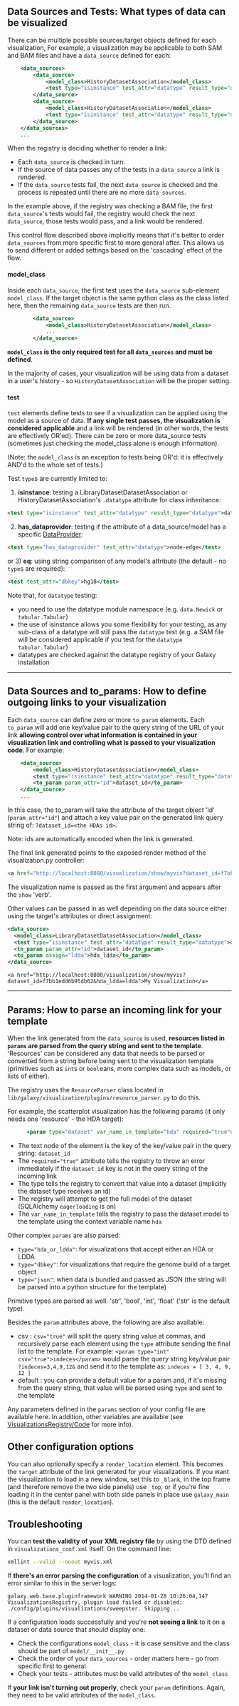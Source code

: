 ## Data Sources and Tests: What types of data can be visualized

There can be multiple possible sources/target objects defined for each visualization, For example, a visualization may
be applicable to both SAM and BAM files and have a `data_source` defined for each:

```xml
    <data_sources>
        <data_source>
            <model_class>HistoryDatasetAssociation</model_class>
            <test type="isinstance" test_attr="datatype" result_type="datatype">tabular.Sam</test>
        </data_source>
        <data_source>
            <model_class>HistoryDatasetAssociation</model_class>
            <test type="isinstance" test_attr="datatype" result_type="datatype">binary.Bam</test>
        </data_source>
    </data_sources>
    ...
```


When the registry is deciding whether to render a link:

* Each `data_source` is checked in turn.
* If the source of data passes any of the tests in a `data_source` a link is rendered.
* If the `data_source` tests fail, the next `data_source` is checked and the process is repeated until there are no
  more `data_sources`.

In the example above, if the registry was checking a BAM file, the first `data_source`'s tests would fail, the registry
would check the next `data_source`, those tests would pass, and a link would be rendered.

This control flow described above implicitly means that it's better to order `data_sources` from more specific first to
more general after. This allows us to send different or added settings based on the 'cascading' effect of the flow.



#### model_class

Inside each `data_source`, the first test uses the `data_source` sub-element `model_class`. If the target object is
the same python class as the class listed here, then the remaining `data_source` tests are then run.

```xml
        <data_source>
            <model_class>HistoryDatasetAssociation</model_class>
            ...
        </data_source>
```


**`model_class` is the only required test for all `data_sources` and must be defined**.

In the majority of cases, your visualization will be using data from a dataset in a user's history - so
`HistoryDatasetAssociation` will be the proper setting.


#### test

`test` elements define tests to see if a visualization can be applied using the model as a source of data. **If
any single test passes, the visualization is considered applicable** and a link will be rendered (in other words, the
tests are effectively OR'ed). There can be zero or more data_source tests (sometimes just checking the model_class alone
is enough information).

(Note: the `model_class` is an exception to tests being OR'd: it is effectively AND'd to the whole set of tests.)

Test `type`s are currently limited to:

1) **isinstance**: testing a LibraryDatasetDatasetAssociation or HistoryDatasetAssociation's `.datatype` attribute
for class inheritance:

```xml
<test type="isinstance" test_attr="datatype" result_type="datatype">data.Newick</test>
```


2) **has_dataprovider**: testing if the attribute of a data_source/model has a specific
[DataProvider](/data-providers/):

```xml
<test type="has_dataprovider" test_attr="datatype">node-edge</test>
```


or 3) **eq**: using string comparison of any model's attribute (the default - no `type`s are required):

```xml
<test test_attr="dbkey">hg18</test>
```


Note that, for `datatype` testing:

* you need to use the datatype module namespace (e.g. `data.Newick` or `tabular.Tabular`)
* the use of isinstance allows you some flexibility for your testing, as any sub-class of a datatype will still pass
  the `datatype` test (e.g. a SAM file will be considered applicable if you test for the `datatype` `tabular.Tabular`)
* datatypes are checked against the datatype registry of your Galaxy installation

----
## Data Sources and to_params: How to define outgoing links to your visualization

Each `data_source` can define zero or more `to_param` elements. Each `to_param` will add one key/value pair
to the query string of the URL of your link **allowing control over what information is contained in your visualization
link and controlling what is passed to your visualization code**. For example:

```xml
    <data_source>
        <model_class>HistoryDatasetAssociation</model_class>
        <test type="isinstance" test_attr="datatype" result_type="datatype">tabular.Sam</test>
        <to_param param_attr="id">dataset_id</to_param>
    </data_source>
    ...
```


In this case, the to_param will take the attribute of the target object 'id' (`param_attr="id"`) and attach a key
value pair on the generated link query string of: `?dataset_id=<the HDAs id>`.

Note: ids are automatically encoded when the link is generated.

The final link generated points to the exposed render method of the visualization.py controller:

```html
<a href="http://localhost:8080/visualization/show/myvis?dataset_id=f7bb1edd6b95db62">My Visualization</a>
```

The visualization name is passed as the first argument and appears after the `show` 'verb'.


Other values can be passed in as well depending on the data source either using the target's attributes or direct
assignment:

```xml
<data_source>
  <model_class>LibraryDatasetDatasetAssociation</model_class>
  <test type="isinstance" test_attr="datatype" result_type="datatype">data.Data</test>
  <to_param param_attr="id">dataset_id</to_param>
  <to_param assign="ldda">hda_ldda</to_param>
</data_source>
```


```#!
<a href="http://localhost:8080/visualization/show/myvis?dataset_id=f7bb1edd6b95db62&hda_ldda=ldda">My Visualization</a>
```





----
## Params: How to parse an incoming link for your template

When the link generated from the `data_source` is used, **resources listed in `params` are parsed from the query string
and sent to the template**. 'Resources' can be considered any data that needs to be parsed or converted from a string
before being sent to the visualization template (primitives such as `int`s or `bool`eans, more complex data such as
models, or lists of either).

The registry uses the `ResourceParser` class located in `lib/galaxy/visualization/plugins/resource_parser.py` to do this.

For example, the scatterplot visualization has the following params (it only needs one 'resource' - the HDA target):

```xml
      <param type="dataset" var_name_in_template="hda" required="true">dataset_id</param>
```


* The text node of the element is the key of the key/value pair in the query string: `dataset_id`
* The `required="true"` attribute tells the registry to throw an error immediately if the `dataset_id` key is not in
  the query string of the incoming link
* The type tells the registry to convert that value into a dataset (implicitly the dataset type receives an id)
* The registry will attempt to get the full model of the dataset (SQLAlchemy `eagerloading` is on)
* The `var_name_in_template` tells the registry to pass the dataset model to the template using the context variable
  name `hda`

Other complex `params` are also parsed:

* `type="hda_or_ldda"`: for visualizations that accept either an HDA or LDDA
* `type="dbkey"`: for visualizations that require the genome build of a target object
* `type="json"`: when data is bundled and passed as JSON (the string will be parsed into a python structure for the
  template)

Primitive types are parsed as well: 'str', 'bool', 'int', 'float' ('str' is the default type).

Besides the `param` attributes above, the following are also available:

* csv : `csv="true"` will split the query string value at commas, and recursively parse each element using the `type`
  attribute sending the final list to the template. For example: `<param type="int" csv="true">indeces</param>` would
  parse the query string key/value pair `?indeces=3,4,9,12&` and send it to the template as: `indeces = [ 3, 4, 9, 12 ]`
* default : you can provide a default value for a param and, if it's missing from the query string, that value will
  be parsed using `type` and sent to the template

Any parameters defined in the `params` section of your config file are available here. In addition, other variables
are available (see [VisualizationsRegistry/Code](/visualizations-registry/code/) for more info).


## Other configuration options

You can also optionally specify a `render_location` element. This becomes the `target` attribute of the link generated
for your visualizations. If you want the visualization to load in a new window, set this to `_blank`, in the top frame
(and therefore remove the two side panels) use `_top`, or if you're fine loading it in the center panel with both
side panels in place use `galaxy_main` (this is the default `render_location`).


## Troubleshooting

You can **test the validity of your XML registry file** by using the DTD defined in `visualizations_conf.xml` itself.
On the command line:

```bash
xmllint --valid --noout myvis.xml
```


If **there's an error parsing the configuration** of a visualization, you'll find an error similar to this in the
server logs:

```#!
galaxy.web.base.pluginframework WARNING 2014-01-28 10:26:04,147 VisualizationsRegistry, plugin load failed or disabled:
./config/plugins/visualizations/sweepster. Skipping...
```


If a configuration loads successfully and you're **not seeing a link** to it on a dataset or data source that
*should* display one:

* Check the configurations `model_class` - it is case sensitive and the class should be part of `model/__init__.py`
* Check the order of your `data_sources` - order matters here - go from specific first to general
* Check your tests - attributes must be valid attributes of the `model_class`

If **your link isn't turning out properly**, check your `param` definitions. Again, they need to be valid attributes
of the `model_class`.
